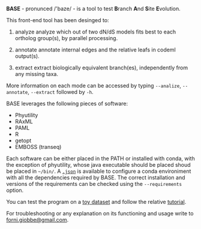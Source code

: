 **BASE** - pronunced  /'baze/ - is a tool to test **B**ranch **A**nd **S**ite **E**volution.


This front-end tool has been desinged to: 

1.   analyze		analyze which out of two dN/dS models fits best to each ortholog group(s), by parallel processing.

2.   annotate		annotate internal edges and the relative leafs in codeml output(s).

3.   extract		extract biologically equivalent branch(es), independently from any missing taxa.


More information on each mode can be accessed by typing ```--analize```, ```--annotate```, ```--extract``` followed by ```-h```.


BASE leverages the following pieces of software:

* Phyutility
* RAxML
* PAML
* R
* getopt
* EMBOSS (transeq)


Each software can be either placed in the PATH or installed with conda, with the exception of phyutility, whose java executable should be placed shoud be placed in ```~/bin/```.
A [```.json```](https://github.com/for-giobbe/BASE/blob/master/BASE_env.json) is available to configure a conda environiment with all the dependencies required by BASE. The correct installation and versions of the requirements can be checked 
using the ```--requirements``` option.

You can test the program on a [toy dataset](https://github.com/for-giobbe/BASE/tree/master/example) and follow the relative [tutorial]().

For troubleshooting or any explanation on its functioning and usage write to forni.giobbe@gmail.com.
